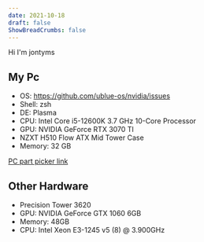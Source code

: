 ```yaml
---
date: 2021-10-18
draft: false
ShowBreadCrumbs: false
---
```

Hi I'm jontyms
## My Pc
* OS: https://github.com/ublue-os/nvidia/issues
* Shell: zsh
* DE: Plasma
* CPU: Intel Core i5-12600K 3.7 GHz 10-Core Processor
* GPU: NVIDIA GeForce RTX 3070 TI 
* NZXT H510 Flow ATX Mid Tower Case
* Memory: 32 GB 

[PC part picker link](https://pcpartpicker.com/list/7t9fnt)
## Other Hardware
* Precision Tower 3620  
* GPU: NVIDIA GeForce GTX 1060 6GB       
* Memory: 48GB   
* CPU: Intel Xeon E3-1245 v5 (8) @ 3.900GHz 

